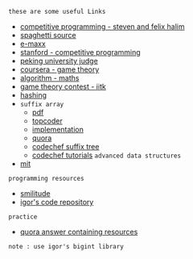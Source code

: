 `these are some useful Links`  
* [competitive programming - steven and felix halim ](http://www.comp.nus.edu.sg/~stevenha/myteaching/competitive_programming/cp1.pdf)
* [spaghetti source](http://www.prefield.com/algorithm/)
* [e-maxx](http://e-maxx.ru/)
* [stanford - competitive programming](http://www.stanford.edu/class/cs97si/)
* [peking university judge](http://poj.org/pastcontests)
* [coursera - game theory](https://class.coursera.org/cgt-002/wiki/syllabus)
* [algorithm - maths](http://www.cut-the-knot.org/probability.shtml)
* [game theory contest - iitk](http://www.ahmed-aly.com/Contest.jsp?ID=9725)
* [hashing](http://www.partow.net/programming/hashfunctions)
* `suffix array`
  * [pdf](http://www.stanford.edu/class/cs97si/suffix-array.pdf)
  * [topcoder](http://apps.topcoder.com/forums/?module=RevisionHistory&messageID=1171511)
  * [implementation](http://riteshkumarnitw.webs.com/mycoderepository.htm)
  * [quora](http://www.quora.com/Data-Structures/What-are-some-of-the-good-sources-to-understand-suffix-tree-and-its-implementation/answer/Ritesh-Kumar-Gupta)
  * [codechef suffix tree](http://discuss.codechef.com/questions/10147/suffix-trees)
  * [codechef tutorials](http://discuss.codechef.com/questions/48877/data-structures-and-algorithms)
`advanced data structures` 
* [mit](http://courses.csail.mit.edu/6.851/spring12/lectures/)

`programming resources`
* [smilitude](http://smilitude.wikispaces.com/Programming+Resources)
* [igor's code repository](http://shygypsy.com/tools/) 

`practice`
* [quora answer containing resources](http://www.quora.com/What-are-some-good-contests-with-good-editorials-to-train-for-the-ACM-ICPC)

`note : use igor's bigint library`
